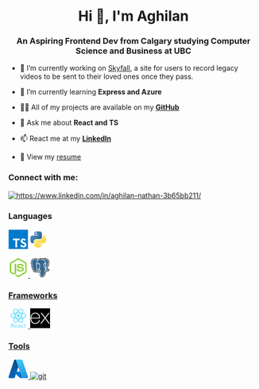 <h1 align="center">Hi 👋, I'm Aghilan</h1>
<h3 align="center">An Aspiring Frontend Dev from Calgary studying Computer Science and Business at UBC</h3>

- 🔭 I’m currently working on [Skyfall](https://github.com/aghilann/Skyfall), a site for users to record legacy videos to be sent to their loved ones once they pass. 

- 🌱 I’m currently learning **Express and Azure**

- 👨‍💻 All of my projects are available on my **[GitHub](https://github.com/aghilann/)**
- 💬 Ask me about **React and TS**

- 📫 React me at my **[LinkedIn](https://www.linkedin.com/in/aghilan-nathan-3b65bb211/)**

- 📄 View my [resume](https://github.com/aghilann/v4/blob/main/static/Aghilan's%20Resume.pdf)

<h3 align="left">Connect with me:</h3>
<p align="left">
<a href="https://linkedin.com/in/https://www.linkedin.com/in/aghilan-nathan-3b65bb211/" target="blank"><img align="center" src="https://raw.githubusercontent.com/rahuldkjain/github-profile-readme-generator/master/src/images/icons/Social/linked-in-alt.svg" alt="https://www.linkedin.com/in/aghilan-nathan-3b65bb211/" height="30" width="40" /></a>
</p>

<h3 align="left">Languages</h3>
<p align="left">




<img src="https://raw.githubusercontent.com/devicons/devicon/master/icons/typescript/typescript-original.svg" alt="typescript" width="40" height="40"/><img src="https://raw.githubusercontent.com/devicons/devicon/master/icons/python/python-original.svg" alt="python" width="40" height="40"/> </a> <a href="https://git-scm.com/" target="_blank" rel="noreferrer">
  
  <img src="https://github.com/devicons/devicon/blob/master/icons/nodejs/nodejs-original.svg" alt="typescript" width="40" height="40"/>
  
  <img src="https://github.com/devicons/devicon/blob/master/icons/postgresql/postgresql-original.svg" alt="typescript" width="40" height="40"/>
  
  <h3 align="left">Frameworks</h3>
<p align="left">
  <img src="https://raw.githubusercontent.com/devicons/devicon/master/icons/react/react-original-wordmark.svg" alt="react" width="40" height="40"/>
  <img style="-webkit-filter: invert(1);filter: invert(1);" src="https://github.com/devicons/devicon/blob/master/icons/express/express-original.svg" alt="react" width="40" height="40"/>
  <h3 align="left">Tools</h3>
<p align="left">
  <img src="https://github.com/devicons/devicon/blob/master/icons/azure/azure-original.svg" alt="react" width="40" height="40"/>
  <img src="https://www.vectorlogo.zone/logos/git-scm/git-scm-icon.svg" alt="git" width="40" height="40"/>
</p>
